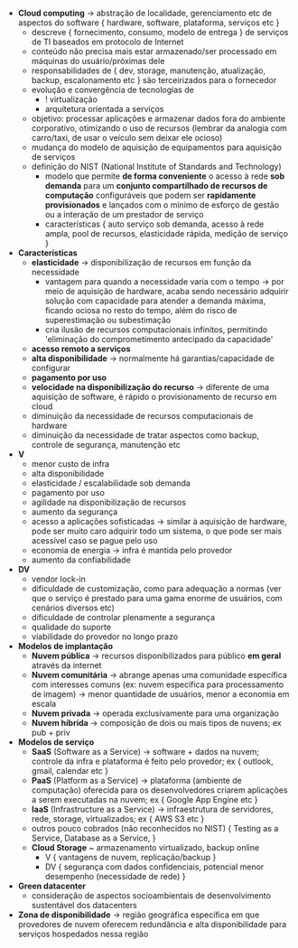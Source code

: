 * **Cloud computing** -> abstração de localidade, gerenciamento etc de aspectos do software { hardware, software, plataforma, serviços etc }
	* descreve { fornecimento, consumo, modelo de entrega } de serviços de TI baseados em protocolo de Internet
	* conteúdo não precisa mais estar armazenado/ser processado em máquinas do usuário/próximas dele
	* responsabilidades de { dev, storage, manutenção, atualização, backup, escalonamento etc } são terceirizados para o fornecedor
	* evolução e convergência de tecnologias de 
		* ! virtualização 
		* arquitetura orientada a serviços
	* objetivo: processar aplicações e armazenar dados fora do ambiente corporativo, otimizando o uso de recursos (lembrar da analogia com carro/taxi, de usar o veículo sem deixar ele ocioso)
	* mudança do modelo de aquisição de equipamentos para aquisição de serviços
	* definição do NIST (National Institute of Standards and Technology)
		* modelo que permite **de forma conveniente** o acesso à rede **sob demanda** para um **conjunto compartilhado de recursos de computação** configuráveis que podem ser **rapidamente provisionados** e lançados com o mínimo de esforço de gestão ou a interação de um prestador de serviço
		* características { auto serviço sob demanda, acesso à rede ampla, pool de recursos, elasticidade rápida, medição de serviço }
* **Características**
	* **elasticidade** -> disponibilização de recursos em função da necessidade
		* vantagem para quando a necessidade varia com o tempo -> por meio de aquisição de hardware, acaba sendo necessário adquirir solução com capacidade para atender a demanda máxima, ficando ociosa no resto do tempo, além do risco de superestimação ou subestimação
		* cria ilusão de recursos computacionais infinitos, permitindo 'eliminação do comprometimento antecipado da capacidade'
	* **acesso remoto a serviços**
	* **alta disponibilidade** -> normalmente há garantias/capacidade de configurar
	* **pagamento por uso**
	* **velocidade na disponibilização do recurso** -> diferente de uma aquisição de software, é rápido o provisionamento de recurso em cloud
	* diminuição da necessidade de recursos computacionais de hardware
	* diminuição da necessidade de tratar aspectos como backup, controle de segurança, manutenção etc
* **V**
	* menor custo de infra
	* alta disponibilidade
	* elasticidade / escalabilidade sob demanda
	* pagamento por uso
	* agilidade na disponibilização de recursos
	* aumento da segurança
	* acesso a aplicações sofisticadas -> similar à aquisição de hardware, pode ser muito caro adquirir todo um sistema, o que pode ser mais acessível caso se pague pelo uso
	* economia de energia -> infra é mantida pelo provedor
	* aumento da confiabilidade
* **DV**
	* vendor lock-in
	* dificuldade de customização, como para adequação a normas (ver que o serviço é prestado para uma gama enorme de usuários, com cenários diversos etc)
	* dificuldade de controlar plenamente a segurança
	* qualidade do suporte
	* viabilidade do provedor no longo prazo
* **Modelos de implantação**
	* **Nuvem pública** -> recursos disponibilizados para público **em geral** através da internet
	* **Nuvem comunitária** -> abrange apenas uma comunidade específica com interesses comuns (ex: nuvem específica para processamento de imagem) -> menor quantidade de usuários, menor a economia em escala
	* **Nuvem privada** -> operada exclusivamente para uma organização
	* **Nuvem híbrida** -> composição de dois ou mais tipos de nuvens; ex pub + priv
* **Modelos de serviço**
	* **SaaS** (Software as a Service) -> software + dados na nuvem; controle da infra e plataforma é feito pelo provedor; ex { outlook, gmail, calendar etc }
	* **PaaS** (Platform as a Service) -> plataforma (ambiente de computação) oferecida para os desenvolvedores criarem aplicações a serem executadas na nuvem; ex { Google App Engine etc }
	* **IaaS** (Infrastructure as a Service) -> infraestrutura de servidores, rede, storage, virtualizados; ex { AWS S3 etc }
	* outros pouco cobrados (não reconhecidos no NIST) { Testing as a Service, Database as a Service, }
	* **Cloud Storage** ~ armazenamento virtualizado, backup online
		* V { vantagens de nuvem, replicação/backup }
		* DV { segurança com dados confidenciais, potencial menor desempenho (necessidade de rede) }
* **Green datacenter**
	* consideração de aspectos socioambientais de desenvolvimento sustentável dos datacenters
* **Zona de disponibilidade** -> região geográfica específica em que provedores de nuvem oferecem redundância e alta disponibilidade para serviços hospedados nessa região